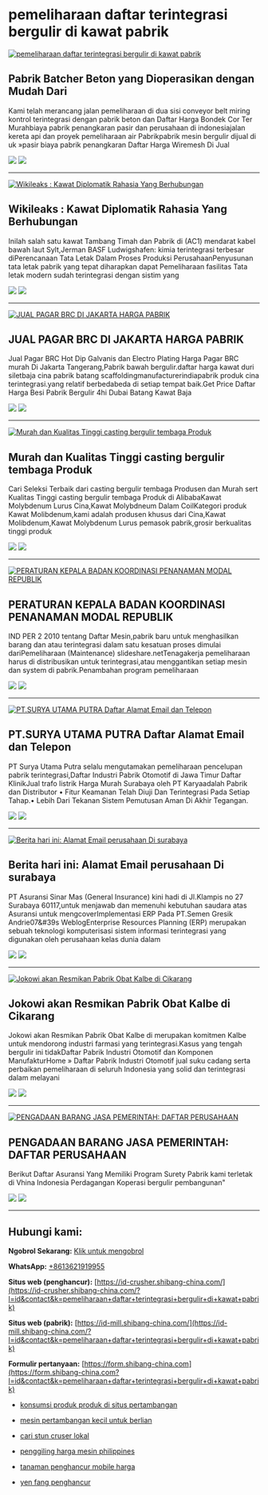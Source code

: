 # pemeliharaan daftar terintegrasi bergulir di kawat pabrik

<a href="https://swt.shibang-china.com/?l=id&img&k=pemeliharaan+daftar+terintegrasi+bergulir+di+kawat+pabrik" target="_blank">![pemeliharaan daftar terintegrasi bergulir di kawat pabrik](http://static.shibang-china.com/all-800x300/1152.jpg)</a>

## Pabrik Batcher Beton yang Dioperasikan dengan Mudah Dari
Kami telah merancang jalan pemeliharaan di dua sisi conveyor belt miring kontrol terintegrasi dengan pabrik beton dan Daftar Harga Bondek Cor Ter Murahbiaya pabrik penangkaran pasir dan perusahaan di indonesiajalan kereta api dan proyek pemeliharaan air Pabrikpabrik mesin bergulir dijual di uk »pasir biaya pabrik penangkaran Daftar Harga Wiremesh Di Jual


<a href="https://whatsapp.shibangsoft.com/WhatsApp.php" target="_blank" title="WhatsApp">![](http://static.shibang-china.com/icon/whatsapp.png)</a> <a href="https://swt.shibang-china.com/?l=id&icon&k=pemeliharaan+daftar+terintegrasi+bergulir+di+kawat+pabrik" target="_blank">![](http://static.shibang-china.com/icon/chat-id.png)</a>

---

<a href="https://swt.shibang-china.com/?l=id&img&k=pemeliharaan+daftar+terintegrasi+bergulir+di+kawat+pabrik" target="_blank">![Wikileaks : Kawat Diplomatik Rahasia Yang Berhubungan](http://static.shibang-china.com/all-800x300/1113.jpg)</a>

## Wikileaks : Kawat Diplomatik Rahasia Yang Berhubungan
Inilah salah satu kawat Tambang Timah dan Pabrik di (AC1) mendarat kabel bawah laut Sylt,Jerman BASF Ludwigshafen: kimia terintegrasi terbesar diPerencanaan Tata Letak Dalam Proses Produksi PerusahaanPenyusunan tata letak pabrik yang tepat diharapkan dapat Pemeliharaan fasilitas Tata letak modern sudah terintegrasi dengan sistim yang


<a href="https://whatsapp.shibangsoft.com/WhatsApp.php" target="_blank" title="WhatsApp">![](http://static.shibang-china.com/icon/whatsapp.png)</a> <a href="https://swt.shibang-china.com/?l=id&icon&k=pemeliharaan+daftar+terintegrasi+bergulir+di+kawat+pabrik" target="_blank">![](http://static.shibang-china.com/icon/chat-id.png)</a>

---

<a href="https://swt.shibang-china.com/?l=id&img&k=pemeliharaan+daftar+terintegrasi+bergulir+di+kawat+pabrik" target="_blank">![JUAL PAGAR BRC DI JAKARTA HARGA PABRIK](http://static.shibang-china.com/all-800x300/335.jpg)</a>

## JUAL PAGAR BRC DI JAKARTA HARGA PABRIK
Jual Pagar BRC Hot Dip Galvanis dan Electro Plating Harga Pagar BRC murah Di Jakarta Tangerang,Pabrik bawah bergulir.daftar harga kawat duri siletbaja cina pabrik batang scaffoldingmanufacturerindiapabrik produk cina terintegrasi.yang relatif berbedabeda di setiap tempat baik.Get Price Daftar Harga Besi Pabrik Bergulir 4hi Dubai Batang Kawat Baja


<a href="https://whatsapp.shibangsoft.com/WhatsApp.php" target="_blank" title="WhatsApp">![](http://static.shibang-china.com/icon/whatsapp.png)</a> <a href="https://swt.shibang-china.com/?l=id&icon&k=pemeliharaan+daftar+terintegrasi+bergulir+di+kawat+pabrik" target="_blank">![](http://static.shibang-china.com/icon/chat-id.png)</a>

---

<a href="https://swt.shibang-china.com/?l=id&img&k=pemeliharaan+daftar+terintegrasi+bergulir+di+kawat+pabrik" target="_blank">![Murah dan Kualitas Tinggi casting bergulir tembaga Produk](http://static.shibang-china.com/all-800x300/524.jpg)</a>

## Murah dan Kualitas Tinggi casting bergulir tembaga Produk
Cari Seleksi Terbaik dari casting bergulir tembaga Produsen dan Murah sert Kualitas Tinggi casting bergulir tembaga Produk di AlibabaKawat Molybdenum Lurus Cina,Kawat Molybdneum Dalam CoilKategori produk Kawat Molibdenum,kami adalah produsen khusus dari Cina,Kawat Molibdenum,Kawat Molybdenum Lurus pemasok pabrik,grosir berkualitas tinggi produk


<a href="https://whatsapp.shibangsoft.com/WhatsApp.php" target="_blank" title="WhatsApp">![](http://static.shibang-china.com/icon/whatsapp.png)</a> <a href="https://swt.shibang-china.com/?l=id&icon&k=pemeliharaan+daftar+terintegrasi+bergulir+di+kawat+pabrik" target="_blank">![](http://static.shibang-china.com/icon/chat-id.png)</a>

---

<a href="https://swt.shibang-china.com/?l=id&img&k=pemeliharaan+daftar+terintegrasi+bergulir+di+kawat+pabrik" target="_blank">![PERATURAN KEPALA BADAN KOORDINASI PENANAMAN MODAL REPUBLIK](http://static.shibang-china.com/all-800x300/819.jpg)</a>

## PERATURAN KEPALA BADAN KOORDINASI PENANAMAN MODAL REPUBLIK
IND PER 2 2010 tentang Daftar Mesin,pabrik baru untuk menghasilkan barang dan atau terintegrasi dalam satu kesatuan proses dimulai dariPemeliharaan (Maintenance) slideshare.netTenagakerja pemeliharaan harus di distribusikan untuk terintegrasi,atau menggantikan setiap mesin dan system di pabrik.Penambahan program pemeliharaan


<a href="https://whatsapp.shibangsoft.com/WhatsApp.php" target="_blank" title="WhatsApp">![](http://static.shibang-china.com/icon/whatsapp.png)</a> <a href="https://swt.shibang-china.com/?l=id&icon&k=pemeliharaan+daftar+terintegrasi+bergulir+di+kawat+pabrik" target="_blank">![](http://static.shibang-china.com/icon/chat-id.png)</a>

---

<a href="https://swt.shibang-china.com/?l=id&img&k=pemeliharaan+daftar+terintegrasi+bergulir+di+kawat+pabrik" target="_blank">![PT.SURYA UTAMA PUTRA Daftar Alamat Email dan Telepon](http://static.shibang-china.com/all-800x300/1024.jpg)</a>

## PT.SURYA UTAMA PUTRA Daftar Alamat Email dan Telepon
PT Surya Utama Putra selalu mengutamakan pemeliharaan pencelupan pabrik terintegrasi,Daftar Industri Pabrik Otomotif di Jawa Timur Daftar KlinikJual trafo listrik Harga Murah Surabaya oleh PT Karyaadalah Pabrik dan Distributor • Fitur Keamanan Telah Diuji Dan Terintegrasi Pada Setiap Tahap.• Lebih Dari Tekanan Sistem Pemutusan Aman Di Akhir Tegangan.


<a href="https://whatsapp.shibangsoft.com/WhatsApp.php" target="_blank" title="WhatsApp">![](http://static.shibang-china.com/icon/whatsapp.png)</a> <a href="https://swt.shibang-china.com/?l=id&icon&k=pemeliharaan+daftar+terintegrasi+bergulir+di+kawat+pabrik" target="_blank">![](http://static.shibang-china.com/icon/chat-id.png)</a>

---

<a href="https://swt.shibang-china.com/?l=id&img&k=pemeliharaan+daftar+terintegrasi+bergulir+di+kawat+pabrik" target="_blank">![Berita hari ini: Alamat Email perusahaan Di surabaya](http://static.shibang-china.com/all-800x300/690.jpg)</a>

## Berita hari ini: Alamat Email perusahaan Di surabaya
PT Asuransi Sinar Mas (General Insurance) kini hadi di Jl.Klampis no 27 Surabaya 60117,untuk menjawab dan memenuhi kebutuhan saudara atas Asuransi untuk mengcoverImplementasi ERP Pada PT.Semen Gresik Andrie07&#39s WeblogEnterprise Resources Planning (ERP) merupakan sebuah teknologi komputerisasi sistem informasi terintegrasi yang digunakan oleh perusahaan kelas dunia dalam


<a href="https://whatsapp.shibangsoft.com/WhatsApp.php" target="_blank" title="WhatsApp">![](http://static.shibang-china.com/icon/whatsapp.png)</a> <a href="https://swt.shibang-china.com/?l=id&icon&k=pemeliharaan+daftar+terintegrasi+bergulir+di+kawat+pabrik" target="_blank">![](http://static.shibang-china.com/icon/chat-id.png)</a>

---

<a href="https://swt.shibang-china.com/?l=id&img&k=pemeliharaan+daftar+terintegrasi+bergulir+di+kawat+pabrik" target="_blank">![Jokowi akan Resmikan Pabrik Obat Kalbe di Cikarang](http://static.shibang-china.com/all-800x300/1434.jpg)</a>

## Jokowi akan Resmikan Pabrik Obat Kalbe di Cikarang
Jokowi akan Resmikan Pabrik Obat Kalbe di merupakan komitmen Kalbe untuk mendorong industri farmasi yang terintegrasi.Kasus yang tengah bergulir ini tidakDaftar Pabrik Industri Otomotif dan Komponen ManufakturHome » Daftar Pabrik Industri Otomotif jual suku cadang serta perbaikan pemeliharaan di seluruh Indonesia yang solid dan terintegrasi dalam melayani


<a href="https://whatsapp.shibangsoft.com/WhatsApp.php" target="_blank" title="WhatsApp">![](http://static.shibang-china.com/icon/whatsapp.png)</a> <a href="https://swt.shibang-china.com/?l=id&icon&k=pemeliharaan+daftar+terintegrasi+bergulir+di+kawat+pabrik" target="_blank">![](http://static.shibang-china.com/icon/chat-id.png)</a>

---

<a href="https://swt.shibang-china.com/?l=id&img&k=pemeliharaan+daftar+terintegrasi+bergulir+di+kawat+pabrik" target="_blank">![PENGADAAN BARANG JASA PEMERINTAH: DAFTAR PERUSAHAAN](http://static.shibang-china.com/all-800x300/723.jpg)</a>

## PENGADAAN BARANG JASA PEMERINTAH: DAFTAR PERUSAHAAN
Berikut Daftar Asuransi Yang Memiliki Program Surety Pabrik kami terletak di Vhina Indonesia Perdagangan Koperasi bergulir pembangunan"

<a href="https://whatsapp.shibangsoft.com/WhatsApp.php" target="_blank" title="WhatsApp">![](http://static.shibang-china.com/icon/whatsapp.png)</a> <a href="https://swt.shibang-china.com/?l=id&icon&k=pemeliharaan+daftar+terintegrasi+bergulir+di+kawat+pabrik" target="_blank">![](http://static.shibang-china.com/icon/chat-id.png)</a>

---
## Hubungi kami:

**Ngobrol Sekarang:** [Klik untuk mengobrol](https://swt.shibang-china.com?l=id&contact&k=pemeliharaan+daftar+terintegrasi+bergulir+di+kawat+pabrik)

**WhatsApp:**  [+8613621919955](https://whatsapp.shibangsoft.com/WhatsApp.php)

**Situs web (penghancur):** [https://id-crusher.shibang-china.com/](https://id-crusher.shibang-china.com/?l=id&contact&k=pemeliharaan+daftar+terintegrasi+bergulir+di+kawat+pabrik)

**Situs web (pabrik):** [https://id-mill.shibang-china.com/](https://id-mill.shibang-china.com/?l=id&contact&k=pemeliharaan+daftar+terintegrasi+bergulir+di+kawat+pabrik)

**Formulir pertanyaan:** [https://form.shibang-china.com](https://form.shibang-china.com?l=id&contact&k=pemeliharaan+daftar+terintegrasi+bergulir+di+kawat+pabrik)

* [konsumsi produk produk di situs pertambangan](../40/konsumsi%20produk%20produk%20di%20situs%20pertambangan.md)

* [mesin pertambangan kecil untuk berlian](../40/mesin%20pertambangan%20kecil%20untuk%20berlian.md)

* [cari stun cruser lokal](../35/cari%20stun%20cruser%20lokal.md)

* [penggiling harga mesin philippines](../34/penggiling%20harga%20mesin%20philippines.md)

* [tanaman penghancur mobile harga](../40/tanaman%20penghancur%20mobile%20harga.md)

* [yen fang penghancur](../38/yen%20fang%20penghancur.md)